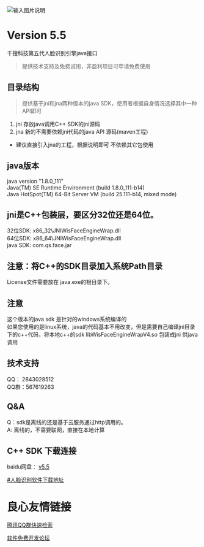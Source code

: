 ﻿![输入图片说明](http://www.qiansou.cn/Scripts/img/lmxt-1bi1.jpg "在这里输入图片标题")  
# Version 5.5
千搜科技第五代人脸识别引擎java接口 
> 提供技术支持及免费试用，非盈利项目可申请免费使用

## 目录结构 
> 提供基于jni和jna两种版本的java SDK，使用者根据自身情况选择其中一种API即可
1. jni 存放java调用C++ SDK的jni源码 
2. jna 新的不需要依赖jni代码的java API 源码(maven工程)
* 建议直接引入jna的工程，根据说明即可 不依赖其它包使用

## java版本
java version "1.8.0_111"  
Java(TM) SE Runtime Environment (build 1.8.0_111-b14)  
Java HotSpot(TM) 64-Bit Server VM (build 25.111-b14, mixed mode)  

## jni是C++包装层，要区分32位还是64位。
32位SDK: x86_32\JNIWisFaceEngineWrap.dll  
64位SDK: x86_64\JNIWisFaceEngineWrap.dll  
java SDK: com.qs.face.jar    


## 注意：将C++的SDK目录加入系统Path目录 

License文件需要放在 java.exe的根目录下。  

## 注意
这个版本的java sdk 是针对的windows系统编译的  
如果您使用的是linux系统，java的代码基本不用改变，但是需要自己编译jni目录下的c++代码，将本地c++的sdk libWisFaceEngineWrapV4.so 包装成jni 供java调用


## 技术支持
QQ： 2843028512  
QQ群：567619263

## Q&A
Q：sdk是离线的还是基于云服务通过http调用的。  
A: 离线的，不需要联网，直接在本地计算 

## C++ SDK 下载连接
baidu网盘： [v5.5](https://pan.baidu.com/s/1Ik0UEOr-_ZDaqAmqdsNiDw#list/path=%2F)  

[#人脸识别软件下载地址](http://qiansou.cn/home/productinfo.html)




 # 良心友情链接

[腾讯QQ群快速检索](http://u.720life.cn/s/8cf73f7c)

[软件免费开发论坛](http://u.720life.cn/s/bbb01dc0)